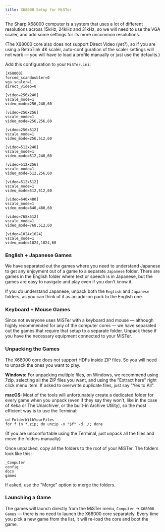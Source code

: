 ```yaml
---
title: X68000 Setup for MiSTer
--- 
```


The Sharp X68000 computer is a system that uses a lot of different resolutions across 15kHz, 24kHz and 31kHz, so we will need to use the VGA scaler, and add some settings for its more uncommon resolutions.

(The X68000 core also does not support Direct Video (yet?), so if you are using a RetroTink 4K scaler, auto-configuration of the scaler settings will not work — you will have to load a profile manually or just use the defaults.)

Add this configuration to your `MiSTer.ini`:
```
[X68000]
forced_scandoubler=0
vga_scaler=1
direct_video=0

[video=256x240]
vscale_mode=1
video_mode=256,240,60

[video=256x256]
vscale_mode=1
video_mode=256,256,60

[video=256x512]
vscale_mode=1
video_mode=256,512,60

[video=512x240]
vscale_mode=1
video_mode=512,240,60

[video=512x256]
vscale_mode=1
video_mode=512,256,60

[video=512x512]
vscale_mode=1
video_mode=512,512,60

[video=640x480]
vscale_mode=1
video_mode=640,480,60

[video=768x512]
vscale_mode=1
video_mode=768,512,60

[video=1024x1024]
vscale_mode=1
video_mode=1024,1024,60
```

### English + Japanese Games

We have separated out the games where you need to understand Japanese to get any enjoyment out of a game to a separate `Japanese` folder. There are games in the English folder where text or speech is in Japanese, but the games are easy to navigate and play even if you don't know it.

If you *do* understand Japanese, unpack both the `English` and `Japanese` folders, as you can think of it as an add-on pack to the English one.

### Keyboard + Mouse Games

Since not everyone uses MiSTer with a keyboard and mouse — although highly recommended for any of the computer cores — we have separated out the games that require that setup to a separate folder. Unpack these if you have the necessary equipment connected to your MiSTer.

### Unpacking the Games

The X68000 core does not support HDFs inside ZIP files. So you will need to unpack the ones you want to play.

**Windows:** For unpacking multiple files, on Windows, we recommend using 7zip, selecting all the ZIP files you want, and using the "Extract here" right click menu item. If asked to overwrite duplicate files, just say "Yes to All".

**macOS:** Most of the tools will unfortunately create a dedicated folder for every game when you unpack (even if they say they won't, like in the case of Keka or The Unarchiver, or the built-in Archive Utility), so the most efficient way is to use the Terminal:

```
cd FolderWithYourFiles
for f in *.zip; do unzip -o "$f" -d ./; done
````

(If you are uncomfortable using the Terminal, just unpack all the files and move the folders manually)

Once unpacked, copy all the folders to the root of your MiSTer. The folders look like this:

```
_Computer
config
docs
games
```

If asked, use the "Merge" option to merge the folders.

### Launching a Game

The games will launch directly from the MiSTer menu, `Computer` → `X68000 Games` — there is no need to launch the X68000 core separately. Every time you pick a new game from the list, it will re-load the core and boot the game.


<script>
        document.addEventListener("DOMContentLoaded", function () {
            // Select h3 and below
            const headings = document.querySelectorAll("h3[id], h4[id], h5[id], h6[id]");

            headings.forEach((heading) => {
                // Make the heading clickable
                heading.classList.add("clickable-heading");

                // Add a click event listener that will navigate to the anchor link
                heading.addEventListener("click", function () {
                    const slug = heading.id;
                    window.location.hash = `#${slug}`;
                });

                // Add a visual indicator (e.g., a link icon that appears on hover)
                const linkIcon = document.createElement("span");
                linkIcon.innerHTML = " 🔗";
                linkIcon.style.opacity = "0";
                linkIcon.style.transition = "opacity 0.2s";
                linkIcon.style.fontSize = "80%";

                heading.appendChild(linkIcon);

                // Show the link icon when hovering over the heading
                heading.addEventListener("mouseover", () => {
                    linkIcon.style.opacity = "1";
                });
                heading.addEventListener("mouseout", () => {
                    linkIcon.style.opacity = "0";
                });
            });
        });
</script>
